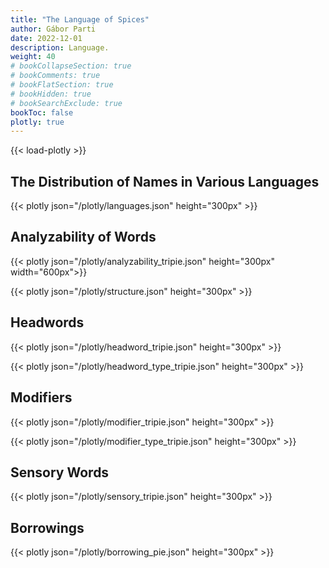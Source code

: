```yaml
---
title: "The Language of Spices"
author: Gábor Parti
date: 2022-12-01
description: Language.
weight: 40
# bookCollapseSection: true
# bookComments: true
# bookFlatSection: true
# bookHidden: true
# bookSearchExclude: true
bookToc: false
plotly: true
---
```


{{< load-plotly >}}

## The Distribution of Names in Various Languages
{{< plotly json="/plotly/languages.json" height="300px" >}}

## Analyzability of Words
{{< plotly json="/plotly/analyzability_tripie.json" height="300px" width="600px">}}

{{< plotly json="/plotly/structure.json" height="300px" >}}

## Headwords
{{< plotly json="/plotly/headword_tripie.json" height="300px" >}}

{{< plotly json="/plotly/headword_type_tripie.json" height="300px" >}}

## Modifiers
{{< plotly json="/plotly/modifier_tripie.json" height="300px" >}}

{{< plotly json="/plotly/modifier_type_tripie.json" height="300px" >}}

## Sensory Words
{{< plotly json="/plotly/sensory_tripie.json" height="300px" >}}




## Borrowings

{{< plotly json="/plotly/borrowing_pie.json" height="300px" >}}